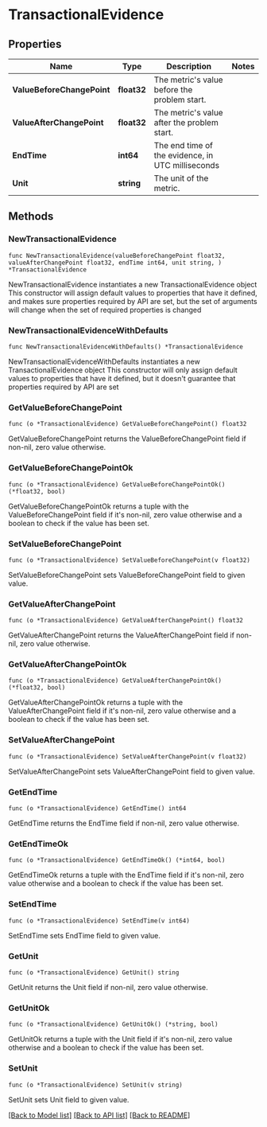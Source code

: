 # TransactionalEvidence

## Properties

Name | Type | Description | Notes
------------ | ------------- | ------------- | -------------
**ValueBeforeChangePoint** | **float32** | The metric&#39;s value before the problem start. | 
**ValueAfterChangePoint** | **float32** | The metric&#39;s value after the problem start. | 
**EndTime** | **int64** | The end time of the evidence, in UTC milliseconds | 
**Unit** | **string** | The unit of the metric. | 

## Methods

### NewTransactionalEvidence

`func NewTransactionalEvidence(valueBeforeChangePoint float32, valueAfterChangePoint float32, endTime int64, unit string, ) *TransactionalEvidence`

NewTransactionalEvidence instantiates a new TransactionalEvidence object
This constructor will assign default values to properties that have it defined,
and makes sure properties required by API are set, but the set of arguments
will change when the set of required properties is changed

### NewTransactionalEvidenceWithDefaults

`func NewTransactionalEvidenceWithDefaults() *TransactionalEvidence`

NewTransactionalEvidenceWithDefaults instantiates a new TransactionalEvidence object
This constructor will only assign default values to properties that have it defined,
but it doesn't guarantee that properties required by API are set

### GetValueBeforeChangePoint

`func (o *TransactionalEvidence) GetValueBeforeChangePoint() float32`

GetValueBeforeChangePoint returns the ValueBeforeChangePoint field if non-nil, zero value otherwise.

### GetValueBeforeChangePointOk

`func (o *TransactionalEvidence) GetValueBeforeChangePointOk() (*float32, bool)`

GetValueBeforeChangePointOk returns a tuple with the ValueBeforeChangePoint field if it's non-nil, zero value otherwise
and a boolean to check if the value has been set.

### SetValueBeforeChangePoint

`func (o *TransactionalEvidence) SetValueBeforeChangePoint(v float32)`

SetValueBeforeChangePoint sets ValueBeforeChangePoint field to given value.


### GetValueAfterChangePoint

`func (o *TransactionalEvidence) GetValueAfterChangePoint() float32`

GetValueAfterChangePoint returns the ValueAfterChangePoint field if non-nil, zero value otherwise.

### GetValueAfterChangePointOk

`func (o *TransactionalEvidence) GetValueAfterChangePointOk() (*float32, bool)`

GetValueAfterChangePointOk returns a tuple with the ValueAfterChangePoint field if it's non-nil, zero value otherwise
and a boolean to check if the value has been set.

### SetValueAfterChangePoint

`func (o *TransactionalEvidence) SetValueAfterChangePoint(v float32)`

SetValueAfterChangePoint sets ValueAfterChangePoint field to given value.


### GetEndTime

`func (o *TransactionalEvidence) GetEndTime() int64`

GetEndTime returns the EndTime field if non-nil, zero value otherwise.

### GetEndTimeOk

`func (o *TransactionalEvidence) GetEndTimeOk() (*int64, bool)`

GetEndTimeOk returns a tuple with the EndTime field if it's non-nil, zero value otherwise
and a boolean to check if the value has been set.

### SetEndTime

`func (o *TransactionalEvidence) SetEndTime(v int64)`

SetEndTime sets EndTime field to given value.


### GetUnit

`func (o *TransactionalEvidence) GetUnit() string`

GetUnit returns the Unit field if non-nil, zero value otherwise.

### GetUnitOk

`func (o *TransactionalEvidence) GetUnitOk() (*string, bool)`

GetUnitOk returns a tuple with the Unit field if it's non-nil, zero value otherwise
and a boolean to check if the value has been set.

### SetUnit

`func (o *TransactionalEvidence) SetUnit(v string)`

SetUnit sets Unit field to given value.



[[Back to Model list]](../README.md#documentation-for-models) [[Back to API list]](../README.md#documentation-for-api-endpoints) [[Back to README]](../README.md)



